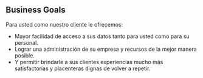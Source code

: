 ## Business Goals

Para usted como nuestro cliente le ofrecemos:
-	Mayor facilidad de acceso a sus datos tanto para usted como para su personal.
-	Lograr una administración de su empresa y recursos de la mejor manera posible.
-	Y permitir brindarle a sus clientes experiencias mucho más satisfactorias y placenteras dignas de volver a repetir.
